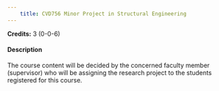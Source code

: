 ```yaml
---
    title: CVD756 Minor Project in Structural Engineering
---
```

**Credits:** 3 (0-0-6)



#### Description 
The course content will be decided by the concerned faculty member (supervisor) who will be assigning the research project to the students registered for this course.